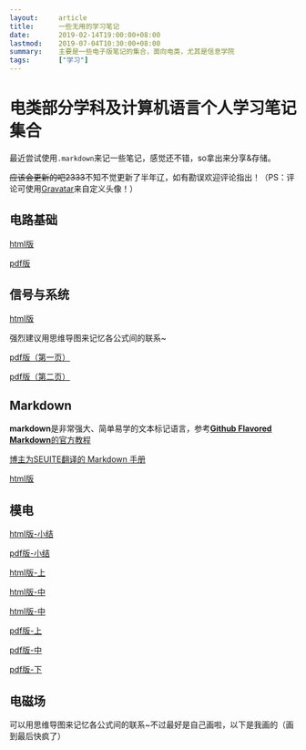 ```yaml
---
layout:     article
title:      一些无用的学习笔记
date:       2019-02-14T19:00:00+08:00
lastmod:    2019-07-04T10:30:00+08:00
summary:    主要是一些电子版笔记的集合，面向电类，尤其是信息学院
tags:       ["学习"]
---
```


#   电类部分学科及计算机语言个人学习笔记集合
最近尝试使用`.markdown`来记一些笔记，感觉还不错，so拿出来分享&存储。

~~应该会更新的吧2333~~不知不觉更新了半年辽，如有勘误欢迎评论指出！（PS：评论可使用[Gravatar](cn.gravatar.com)来自定义头像！）

##  电路基础

[html版](/assets/Note/Circuit.html "在线浏览Circuit.html")

[pdf版](/assets/Note/Circuit.pdf "下载Circuit.pdf")

##  信号与系统

[html版](/assets/Note/Signals&Systems.html "在线浏览Signals&Systems.html")

强烈建议用思维导图来记忆各公式间的联系~

[pdf版（第一页）](/assets/Note/Signals&Systems1.pdf "下载Signals&Systems1.pdf")

[pdf版（第二页）](/assets/Note/Signals&Systems2.pdf "下载Signals&Systems2.pdf")

## Markdown

**markdown**是非常强大、简单易学的文本标记语言，参考[**Github Flavored Markdown**的官方教程](https://guides.github.com/features/mastering-markdown/)

[博主为SEUITE翻译的 Markdown 手册](https://sciroccogti.github.io/2019/03/29/MarkdownReference.html "在线浏览Markdown手册")

[html版](/assets/Note/MarkDown.html "在线浏览MarkDown.html")

## 模电

[html版-小结](/assets/Note/AC/AC-0.html "在线浏览AC-0.html")

[pdf版-小结](/assets/Note/AC/AC-0.pdf "下载AC-0.pdf")

[html版-上](/assets/Note/AC/AC-1.html "在线浏览AC-1.html")

[html版-中](/assets/Note/AC/AC-2.html "在线浏览AC-2.html")

[html版-中](/assets/Note/AC/AC-3.html "在线浏览AC-3.html")

[pdf版-上](/assets/Note/AC/AC-1.pdf "下载AC-1.pdf")

[pdf版-中](/assets/Note/AC/AC-2.pdf "下载AC-2.pdf")

[pdf版-下](/assets/Note/AC/AC-3.pdf "下载AC-3.pdf")

## 电磁场

可以用思维导图来记忆各公式间的联系~不过最好是自己画啦，以下是我画的（画到最后快疯了）

